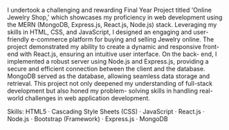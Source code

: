 I undertook a challenging and rewarding Final Year Project titled 'Online Jewelry Shop,' 
which showcases my proficiency in web development using the MERN (MongoDB, 
Express.js, React.js, Node.js) stack. Leveraging my skills in HTML, CSS, and JavaScript, 
I designed an engaging and user-friendly e-commerce platform for buying and 
selling Jewelry online. The project demonstrated my ability to create a dynamic and 
responsive front-end with React.js, ensuring an intuitive user interface. On the back- 
end, I implemented a robust server using Node.js and Express.js, providing a secure 
and efficient connection between the client and the database. MongoDB served as the 
database, allowing seamless data storage and retrieval. This project not only 
deepened my understanding of full-stack development but also honed my problem- 
solving skills in handling real-world challenges in web application development.

Skills: HTML5 · Cascading Style Sheets (CSS) · JavaScript · React.js · Node.js · Bootstrap (Framework) · Express.js · MongoDB
